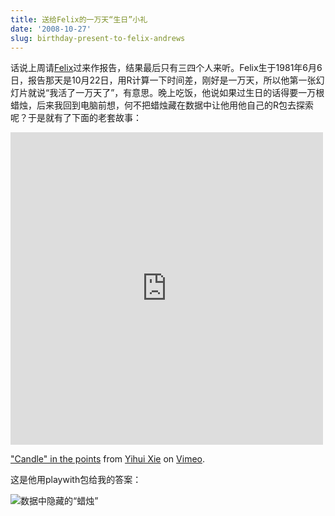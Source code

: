 ```yaml
---
title: 送给Felix的一万天“生日”小礼
date: '2008-10-27'
slug: birthday-present-to-felix-andrews
---
```


话说上周请[Felix](http://nfrac.org/felix/cv.html)过来作报告，结果最后只有三四个人来听。Felix生于1981年6月6日，报告那天是10月22日，用R计算一下时间差，刚好是一万天，所以他第一张幻灯片就说“我活了一万天了”，有意思。晚上吃饭，他说如果过生日的话得要一万根蜡烛，后来我回到电脑前想，何不把蜡烛藏在数据中让他用他自己的R包去探索呢？于是就有了下面的老套故事：

<iframe src="https://player.vimeo.com/video/2077814" width="500" height="500" frameborder="0" webkitallowfullscreen mozallowfullscreen allowfullscreen></iframe> <p><a href="https://vimeo.com/2077814">&quot;Candle&quot; in the points</a> from <a href="https://vimeo.com/yihui">Yihui Xie</a> on <a href="https://vimeo.com">Vimeo</a>.</p>

这是他用playwith包给我的答案：

![数据中隐藏的“蜡烛”](https://db.yihui.name/imgur/tvDxB4g.png)
